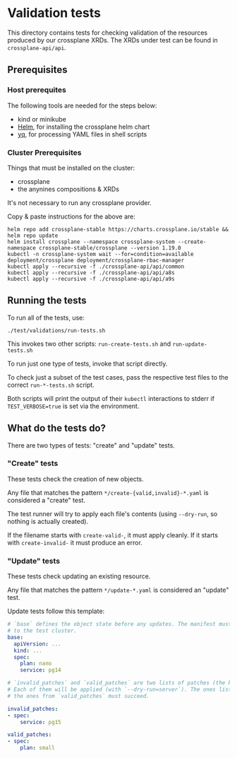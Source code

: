 # Validation tests

This directory contains tests for checking validation of the resources produced by our crossplane XRDs.
The XRDs under test can be found in `crossplane-api/api`.

## Prerequisites

### Host prerequites

The following tools are needed for the steps below:

- kind or minikube
- [Helm](https://helm.sh/docs/intro/install/), for installing the crossplane helm chart
- [yq](https://github.com/mikefarah/yq), for processing YAML files in shell scripts

### Cluster Prerequisites

Things that must be installed on the cluster:

- crossplane
- the anynines compositions & XRDs

It's not necessary to run any crossplane provider.

Copy & paste instructions for the above are:

```
helm repo add crossplane-stable https://charts.crossplane.io/stable && helm repo update
helm install crossplane --namespace crossplane-system --create-namespace crossplane-stable/crossplane --version 1.19.0
kubectl -n crossplane-system wait --for=condition=available deployment/crossplane deployment/crossplane-rbac-manager
kubectl apply --recursive -f ./crossplane-api/api/common
kubectl apply --recursive -f ./crossplane-api/api/a8s
kubectl apply --recursive -f ./crossplane-api/api/a9s
```

## Running the tests

To run all of the tests, use:

```
./test/validations/run-tests.sh
```

This invokes two other scripts: `run-create-tests.sh` and `run-update-tests.sh`

To run just one type of tests, invoke that script directly.

To check just a subset of the test cases, pass the respective test files to the correct `run-*-tests.sh` script.

Both scripts will print the output of their `kubectl` interactions to stderr if `TEST_VERBOSE=true` is set via the environment.

## What do the tests do?

There are two types of tests: "create" and "update" tests.

### "Create" tests

These tests check the creation of new objects.

Any file that matches the pattern `*/create-{valid,invalid}-*.yaml` is considered a "create" test.

The test runner will try to apply each file's contents (using `--dry-run`, so nothing is actually created).

If the filename starts with `create-valid-`, it must apply cleanly.
If it starts with `create-invalid-` it must produce an error.

### "Update" tests

These tests check updating an existing resource.

Any file that matches the pattern `*/update-*.yaml` is considered an "update" test.

Update tests follow this template:

```yaml
# `base` defines the object state before any updates. The manifest must be valid, as it will actually be applied
# to the test cluster.
base:
  apiVersion: ...
  kind: ...
  spec:
    plan: nano
    service: pg14

# `invalid_patches` and `valid_patches` are two lists of patches (the kind that `kubectl patch --type=merge` accepts).
# Each of them will be applied (with `--dry-run=server`). The ones listed under `invalid_patches` must fail,
# the ones from `valid_patches` must succeed.

invalid_patches:
- spec:
    service: pg15

valid_patches:
- spec:
    plan: small
```

